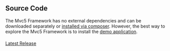 ## Source Code
<p>The Mvc5 Framework has no external dependencies and can be downloaded separately or <a href="#composer-install">installed via composer</a>. However, the best way to explore the Mvc5 Framework is to install the <a href="#demo-application">demo application</a>.</p>
<p style="margin-top:20px;">
    <a class="btn btn-default btn-lg" href="https://github.com/mvc5/mvc5/releases/latest"><span class="glyphicon glyphicon-hand-right"></span> Latest Release</a>
</p>
